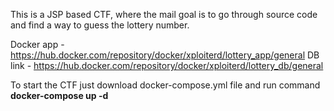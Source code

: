 This is a JSP based CTF, where the mail goal is to go through source code and find a way to guess the lottery number.

Docker app - https://hub.docker.com/repository/docker/xploiterd/lottery_app/general
DB link - https://hub.docker.com/repository/docker/xploiterd/lottery_db/general

To start the CTF just download docker-compose.yml file and run command **docker-compose up -d**
